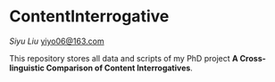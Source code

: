 # ContentInterrogative

_Siyu Liu_ <yiyo06@163.com>

This repository stores all data and scripts of my PhD project **A Cross-linguistic Comparison of Content Interrogatives**.

